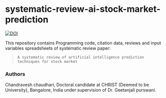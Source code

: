# systematic-review-ai-stock-market-prediction
[![DOI](https://zenodo.org/badge/DOI/10.5281/zenodo.6750696.svg)](https://doi.org/10.5281/zenodo.6750696)

This repository contains Programming code, citation data, reviews and input variables spreadsheets of systematic review paper:
> `A systematic review of artificial intelligence prediction techniques for stock market` 

### Authors
Chandravesh chaudhari, Doctoral candidate at CHRIST (Deemed to be University), Bangalore, India under supervision of Dr. Geetanjali purswani.


